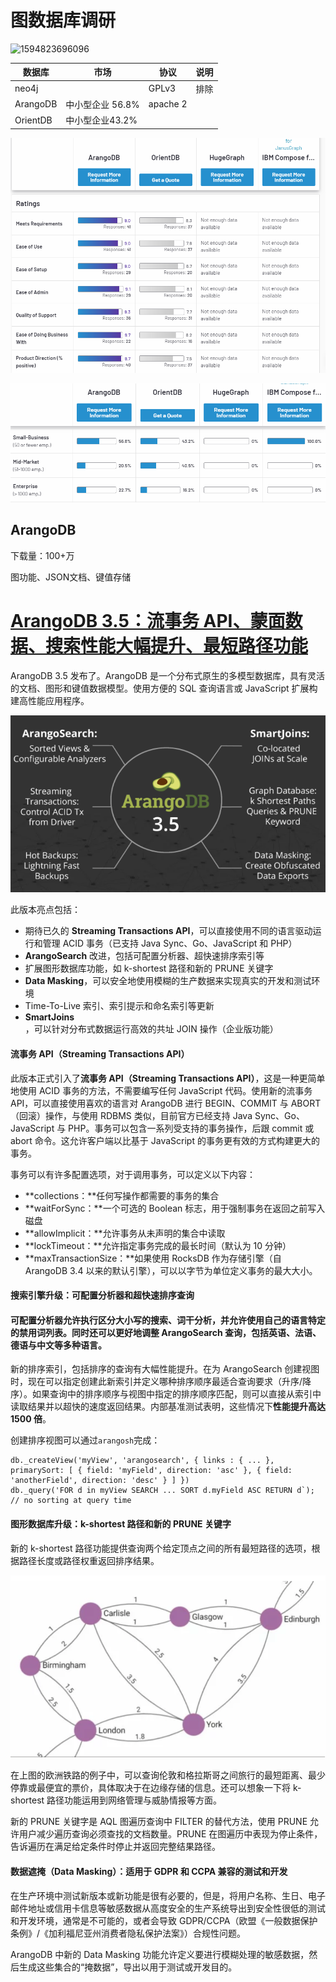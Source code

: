# 图数据库调研

![1594823696096](https://github.com/xifenghuyang/Books/edit/master/%E5%9B%BE%E6%95%B0%E6%8D%AE%E5%BA%93%E8%B0%83%E7%A0%94/1594823696096.png)

| 数据库   | 市场             | 协议     | 说明 |
| -------- | ---------------- | -------- | ---- |
| neo4j    |                  | GPLv3    | 排除 |
| ArangoDB | 中小型企业 56.8% | apache 2 |      |
| OrientDB | 中小型企业43.2%  |          |      |







![1594825561968](.\1594825561968.png)

![1594825603805](.\1594825603805.png)





## ArangoDB

下载量：100+万

图功能、JSON文档、键值存储

# [ArangoDB 3.5：流事务 API、蒙面数据、搜索性能大幅提升、最短路径功能](http://www.linuxeden.com/a/53483)

ArangoDB 3.5 发布了。ArangoDB 是一个分布式原生的多模型数据库，具有灵活的文档、图形和键值数据模型。使用方便的 SQL 查询语言或 JavaScript 扩展构建高性能应用程序。

![img](./arangodb.png)

此版本亮点包括：

- 期待已久的 **Streaming Transactions API**，可以直接使用不同的语言驱动运行和管理 ACID 事务（已支持 Java Sync、Go、JavaScript 和 PHP）
- **ArangoSearch** 改进，包括可配置分析器、超快速排序索引等
- 扩展图形数据库功能，如 k-shortest 路径和新的 PRUNE 关键字
- **Data Masking**，可以安全地使用模糊的生产数据来实现真实的开发和测试环境
- Time-To-Live 索引、索引提示和命名索引等更新
- **SmartJoins**，可以针对分布式数据运行高效的共址 JOIN 操作（企业版功能）

#### **流事务 API（Streaming Transactions API）**

此版本正式引入了**流事务 API（Streaming Transactions API）**，这是一种更简单地使用 ACID 事务的方法，不需要编写任何 JavaScript 代码。使用新的流事务 API，可以直接使用喜欢的语言对 ArangoDB 进行 BEGIN、COMMIT 与 ABORT（回滚）操作，与使用 RDBMS 类似，目前官方已经支持 Java Sync、Go、JavaScript 与 PHP。事务可以包含一系列受支持的事务操作，后跟 commit 或 abort 命令。这允许客户端以比基于 JavaScript 的事务更有效的方式构建更大的事务。

事务可以有许多配置选项，对于调用事务，可以定义以下内容：

- **collections：**任何写操作都需要的事务的集合
- **waitForSync：**一个可选的 Boolean 标志，用于强制事务在返回之前写入磁盘
- **allowImplicit：**允许事务从未声明的集合中读取
- **lockTimeout：**允许指定事务完成的最长时间（默认为 10 分钟）
- **maxTransactionSize：**如果使用 RocksDB 作为存储引擎（自 ArangoDB 3.4 以来的默认引擎），可以以字节为单位定义事务的最大大小。

#### **搜索引擎升级：可配置分析器和超快速排序查询**

#### 可配置分析器允许执行区分大小写的搜索、词干分析，并允许使用自己的语言特定的禁用词列表。同时还可以更好地调整 ArangoSearch 查询，包括英语、法语、德语与**中文**等多种语言。

新的排序索引，包括排序的查询有大幅性能提升。在为 ArangoSearch 创建视图时，现在可以指定创建此新索引并定义哪种排序顺序最适合查询要求（升序/降序）。如果查询中的排序顺序与视图中指定的排序顺序匹配，则可以直接从索引中读取结果并以超快的速度返回结果。内部基准测试表明，这些情况下**性能提升高达 1500 倍**。

创建排序视图可以通过`arangosh`完成：

```
db._createView('myView', 'arangosearch', { links : { ... }, primarySort: [ { field: 'myField', direction: 'asc' }, { field: 'anotherField', direction: 'desc' } ] })
db._query('FOR d in myView SEARCH ... SORT d.myField ASC RETURN d`); // no sorting at query time
```

#### **图形数据库升级：k-shortest 路径和新的 PRUNE 关键字**

新的 k-shortest 路径功能提供查询两个给定顶点之间的所有最短路径的选项，根据路径长度或路径权重返回排序结果。

![img](./topo.png)

在上图的欧洲铁路的例子中，可以查询伦敦和格拉斯哥之间旅行的最短距离、最少停靠或最便宜的票价，具体取决于在边缘存储的信息。还可以想象一下将 k-shortest 路径功能运用到网络管理与威胁情报等方面。

新的 PRUNE 关键字是 AQL 图遍历查询中 FILTER 的替代方法，使用 PRUNE 允许用户减少遍历查询必须查找的文档数量。PRUNE 在图遍历中表现为停止条件，告诉遍历在满足给定条件时停止并返回完整结果路径。

#### **数据遮掩（Data Masking）：适用于 GDPR 和 CCPA 兼容的测试和开发**

在生产环境中测试新版本或新功能是很有必要的，但是，将用户名称、生日、电子邮件地址或信用卡信息等敏感数据从高度安全的生产系统导出到安全性很低的测试和开发环境，通常是不可能的，或者会导致 GDPR/CCPA（欧盟《一般数据保护条例》/《加利福尼亚州消费者隐私保护法案》）合规性问题。

ArangoDB 中新的 Data Masking 功能允许定义要进行模糊处理的敏感数据，然后生成这些集合的“掩数据”，导出以用于测试或开发目的。
